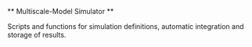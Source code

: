 ** Multiscale-Model Simulator **

Scripts and functions for simulation definitions, automatic integration and storage of results.